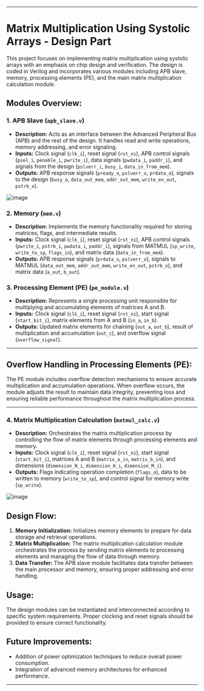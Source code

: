 

---

# Matrix Multiplication Using Systolic Arrays - Design Part

This project focuses on implementing matrix multiplication using systolic arrays with an emphasis on chip design and verification. The design is coded in Verilog and incorporates various modules including APB slave, memory, processing elements (PE), and the main matrix multiplication calculation module.

## Modules Overview:

### 1. APB Slave (`apb_slave.v`)
- **Description:** Acts as an interface between the Advanced Peripheral Bus (APB) and the rest of the design. It handles read and write operations, memory addressing, and error signaling.
- **Inputs:** Clock signal (`clk_i`), reset signal (`rst_ni`), APB control signals (`psel_i`, `penable_i`, `pwrite_i`), data signals (`pwdata_i`, `paddr_i`), and signals from the design (`pslverr_i`, `busy_i`, `data_in_from_mem`).
- **Outputs:** APB response signals (`pready_o`, `pslverr_o`, `prdata_o`), signals to the design (`busy_o`, `data_out_mem`, `addr_out_mem`, `write_en_out`, `pstrb_o`).

![image](https://github.com/Noamv7/DDLS/assets/79940366/0c948f0e-68f7-4274-99aa-1acd51717fca)

### 2. Memory (`mem.v`)
- **Description:** Implements the memory functionality required for storing matrices, flags, and intermediate results.
- **Inputs:** Clock signal (`clk_i`), reset signal (`rst_ni`), APB control signals (`pwrite_i`, `pstrb_i`, `pwdata_i`, `paddr_i`), signals from MATMUL (`sp_write`, `write_to_sp`, `flags_in`), and matrix data (`data_in_from_mem`).
- **Outputs:** APB response signals (`prdata_o`, `pslverr_o`), signals to MATMUL (`data_out_mem`, `addr_out_mem`, `write_en_out`, `pstrb_o`), and matrix data (`a_out`, `b_out`).

### 3. Processing Element (PE) (`pe_module.v`)
- **Description:** Represents a single processing unit responsible for multiplying and accumulating elements of matrices A and B.
- **Inputs:** Clock signal (`clk_i`), reset signal (`rst_ni`), start signal (`start_bit_i`), matrix elements from A and B (`in_a`, `in_b`).
- **Outputs:** Updated matrix elements for chaining (`out_a`, `out_b`), result of multiplication and accumulation (`out_c`), and overflow signal (`overflow_signal`).

---

## Overflow Handling in Processing Elements (PE):

The PE module includes overflow detection mechanisms to ensure accurate multiplication and accumulation operations. When overflow occurs, the module adjusts the result to maintain data integrity, preventing loss and ensuring reliable performance throughout the matrix multiplication process.

--- 

### 4. Matrix Multiplication Calculation (`matmul_calc.v`)
- **Description:** Orchestrates the matrix multiplication process by controlling the flow of matrix elements through processing elements and memory.
- **Inputs:** Clock signal (`clk_i`), reset signal (`rst_ni`), start signal (`start_bit_i`), matrices A and B (`matrix_a_in`, `matrix_b_in`), and dimensions (`dimension_N_i`, `dimension_K_i`, `dimension_M_i`).
- **Outputs:** Flags indicating operation completion (`flags_o`), data to be written to memory (`write_to_sp`), and control signal for memory write (`sp_write`).

![image](https://github.com/Noamv7/DDLS/assets/79940366/c6068bc9-da85-46a5-99ee-2313cfb121fc)

## Design Flow:

1. **Memory Initialization:** Initializes memory elements to prepare for data storage and retrieval operations.
2. **Matrix Multiplication:** The matrix multiplication calculation module orchestrates the process by sending matrix elements to processing elements and managing the flow of data through memory.
3. **Data Transfer:** The APB slave module facilitates data transfer between the main processor and memory, ensuring proper addressing and error handling.

## Usage:

The design modules can be instantiated and interconnected according to specific system requirements. Proper clocking and reset signals should be provided to ensure correct functionality.

## Future Improvements:

- Addition of power optimization techniques to reduce overall power consumption.
- Integration of advanced memory architectures for enhanced performance.

---


